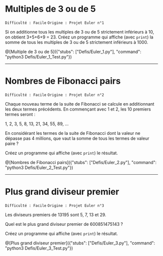 # Multiples de 3 ou de 5
`Difficulté : Facile`
`Origine : Projet Euler n°1`

Si on additionne tous les multiples de 3 ou de 5 strictement inférieurs à 10, on obtient 3+5+6+9 = 23.
Créez un programme qui affiche (avec `print`) la somme de tous les multiples de 3 ou de 5 strictement inférieurs à 1000.

@[Multiple de 3 ou de 5]({"stubs": ["Defis/Euler_1.py"], "command": "python3 Defis/Euler_1_Test.py"})

---

# Nombres de Fibonacci pairs

`Difficulté : Facile`
`Origine : Projet Euler n°2`

Chaque nouveau terme de la suite de Fibonacci se calcule en additionnant les deux termes précédents. En commençant avec 1 et 2, les 10 premiers termes seront :

1, 2, 3, 5, 8, 13, 21, 34, 55, 89, ...

En considérant les termes de la suite de Fibonacci dont la valeur ne dépasse pas 4 millions, que vaut la somme de tous les termes de valeur paire ?

Créez un programme qui affiche (avec `print`) le résultat.

@[Nombres de Fibonacci pairs]({"stubs": ["Defis/Euler_2.py"], "command": "python3 Defis/Euler_2_Test.py"})

---

# Plus grand diviseur premier

`Difficulté : Facile`
`Origine : Projet Euler n°3`

Les diviseurs premiers de 13195 sont 5, 7, 13 et 29.

Quel est le plus grand diviseur premier de 600851475143 ?

Créez un programme qui affiche (avec `print`) le résultat.

@[Plus grand diviseur premier]({"stubs": ["Defis/Euler_3.py"], "command": "python3 Defis/Euler_3_Test.py"})

